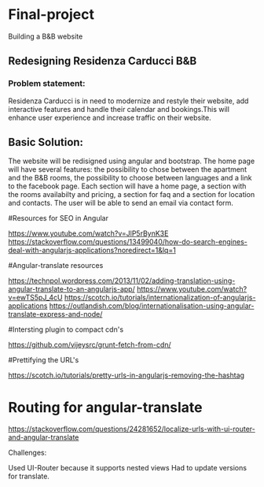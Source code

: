# Final-project
Building a B&amp;B website

## Redesigning Residenza Carducci B&amp;B

### Problem statement:

Residenza Carducci is in need to modernize and restyle their website, add interactive features and handle their calendar and bookings.This will enhance user experience and increase traffic on their website. 

## Basic Solution:

The website will be redisigned using angular and bootstrap. The home page will have several features: the possibility to chose between the apartment and the B&B rooms, the possibility to choose between languages and a link to the facebook page.
Each section will have a home page, a section with the rooms availabilty and pricing, a section for faq and a section for location and contacts. The user will be able to send an email via contact form. 

#Resources for SEO in Angular 

https://www.youtube.com/watch?v=JlP5rBynK3E
https://stackoverflow.com/questions/13499040/how-do-search-engines-deal-with-angularjs-applications?noredirect=1&lq=1

#Angular-translate resources

https://technpol.wordpress.com/2013/11/02/adding-translation-using-angular-translate-to-an-angularjs-app/
https://www.youtube.com/watch?v=ewTS5pJ_4cU
https://scotch.io/tutorials/internationalization-of-angularjs-applications
https://outlandish.com/blog/internationalisation-using-angular-translate-express-and-node/

#Intersting plugin to compact cdn's

https://github.com/vijeysrc/grunt-fetch-from-cdn/

#Prettifying the URL's 

https://scotch.io/tutorials/pretty-urls-in-angularjs-removing-the-hashtag

# Routing for angular-translate

https://stackoverflow.com/questions/24281652/localize-urls-with-ui-router-and-angular-translate


Challenges:

Used UI-Router because it supports nested views
Had to update versions for translate.